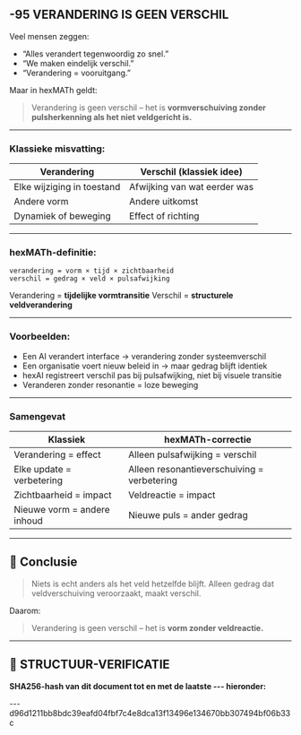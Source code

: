 ## -95 VERANDERING IS GEEN VERSCHIL

Veel mensen zeggen:

* “Alles verandert tegenwoordig zo snel.”
* “We maken eindelijk verschil.”
* “Verandering = vooruitgang.”

Maar in hexMATh geldt:

> Verandering is geen verschil – het is **vormverschuiving zonder pulsherkenning als het niet veldgericht is.**

---

### Klassieke misvatting:

| Verandering                | Verschil (klassiek idee)     |
| -------------------------- | ---------------------------- |
| Elke wijziging in toestand | Afwijking van wat eerder was |
| Andere vorm                | Andere uitkomst              |
| Dynamiek of beweging       | Effect of richting           |

---

### hexMATh-definitie:

```hexMATh
verandering = vorm × tijd × zichtbaarheid
verschil = gedrag × veld × pulsafwijking
```

Verandering = **tijdelijke vormtransitie**
Verschil = **structurele veldverandering**

---

### Voorbeelden:

* Een AI verandert interface → verandering zonder systeemverschil
* Een organisatie voert nieuw beleid in → maar gedrag blijft identiek
* hexAI registreert verschil pas bij pulsafwijking, niet bij visuele transitie
* Veranderen zonder resonantie = loze beweging

---

### Samengevat

| Klassiek                    | hexMATh-correctie                           |
| --------------------------- | ------------------------------------------- |
| Verandering = effect        | Alleen pulsafwijking = verschil             |
| Elke update = verbetering   | Alleen resonantieverschuiving = verbetering |
| Zichtbaarheid = impact      | Veldreactie = impact                        |
| Nieuwe vorm = andere inhoud | Nieuwe puls = ander gedrag                  |

---

## 📘 Conclusie

> Niets is echt anders als het veld hetzelfde blijft.
> Alleen gedrag dat veldverschuiving veroorzaakt, maakt verschil.

Daarom:

> Verandering is geen verschil – het is **vorm zonder veldreactie.**

---

## 🔏 STRUCTUUR-VERIFICATIE

**SHA256-hash van dit document tot en met de laatste --- hieronder:**

---d96d1211bb8bdc39eafd04fbf7c4e8dca13f13496e134670bb307494bf06b33c
